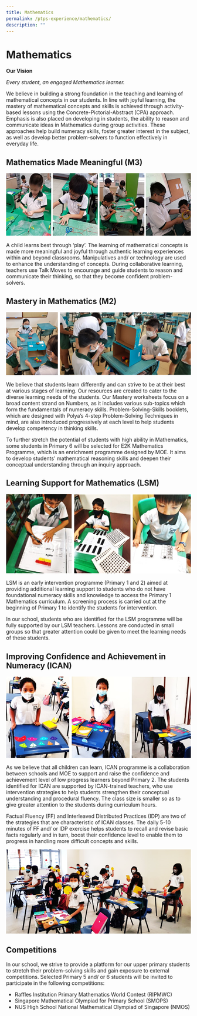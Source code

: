 ```yaml
---
title: Mathematics
permalink: /ptps-experience/mathematics/
description: ""
---
```


# Mathematics

**Our Vision**

_Every student, an engaged Mathematics learner._

  

We believe in building a strong foundation in the teaching and learning of mathematical concepts in our students. In line with joyful learning, the mastery of mathematical concepts and skills is achieved through activity-based lessons using the Concrete-Pictorial-Abstract (CPA) approach. Emphasis is also placed on developing in students, the ability to reason and communicate ideas in Mathematics during group activities. These approaches help build numeracy skills, foster greater interest in the subject, as well as develop better problem-solvers to function effectively in everyday life. 

## Mathematics Made Meaningful (M3)

![](/images/PTPS%20Experience/math%202.jpg)

A child learns best through ‘play’. The learning of mathematical concepts is made more meaningful and joyful through authentic learning experiences within and beyond classrooms. Manipulatives and/ or technology are used to enhance the understanding of concepts. During collaborative learning, teachers use Talk Moves to encourage and guide students to reason and communicate their thinking, so that they become confident problem-solvers.  

## Mastery in Mathematics (M2)

![](/images/PTPS%20Experience/math.png)

We believe that students learn differently and can strive to be at their best at various stages of learning. Our resources are created to cater to the diverse learning needs of the students. Our Mastery worksheets focus on a broad content strand on Numbers, as it includes various sub-topics which form the fundamentals of numeracy skills. Problem-Solving-Skills booklets, which are designed with Polya’s 4-step Problem-Solving Techniques in mind, are also introduced progressively at each level to help students develop competency in thinking skills.  

  

To further stretch the potential of students with high ability in Mathematics, some students in Primary 6 will be selected for E2K Mathematics Programme, which is an enrichment programme designed by MOE. It aims to develop students' mathematical reasoning skills and deepen their conceptual understanding through an inquiry approach.

## Learning Support for Mathematics (LSM)


![](/images/PTPS%20Experience/LSM.jpg)

LSM is an early intervention programme (Primary 1 and 2) aimed at providing additional learning support to students who do not have foundational numeracy skills and knowledge to access the Primary 1 Mathematics curriculum. A screening process is carried out at the beginning of Primary 1 to identify the students for intervention. 

  

In our school, students who are identified for the LSM programme will be fully supported by our LSM teachers. Lessons are conducted in small groups so that greater attention could be given to meet the learning needs of these students.

## Improving Confidence and Achievement in Numeracy (ICAN)


![](/images/PTPS%20Experience/ican.jpg)

As we believe that all children can learn, ICAN programme is a collaboration between schools and MOE to support and raise the confidence and achievement level of low progress learners beyond Primary 2. The students identified for ICAN are supported by ICAN-trained teachers, who use intervention strategies to help students strengthen their conceptual understanding and procedural fluency. The class size is smaller so as to give greater attention to the students during curriculum hours. 

  

Factual Fluency (FF) and Interleaved Distributed Practices (IDP) are two of the strategies that are characteristic of ICAN classes. The daily 5-10 minutes of FF and/ or IDP exercise helps students to recall and revise basic facts regularly and in turn, boost their confidence level to enable them to progress in handling more difficult concepts and skills.

![](/images/PTPS%20Experience/ican2.png)

## Competitions


In our school, we strive to provide a platform for our upper primary students to stretch their problem-solving skills and gain exposure to external competitions. Selected Primary 5 and/ or 6 students will be invited to participate in the following competitions:

*   Raffles Institution Primary Mathematics World Contest (RIPMWC)
*   Singapore Mathematical Olympiad for Primary School (SMOPS)
*   NUS High School National Mathematical Olympiad of Singapore (NMOS)